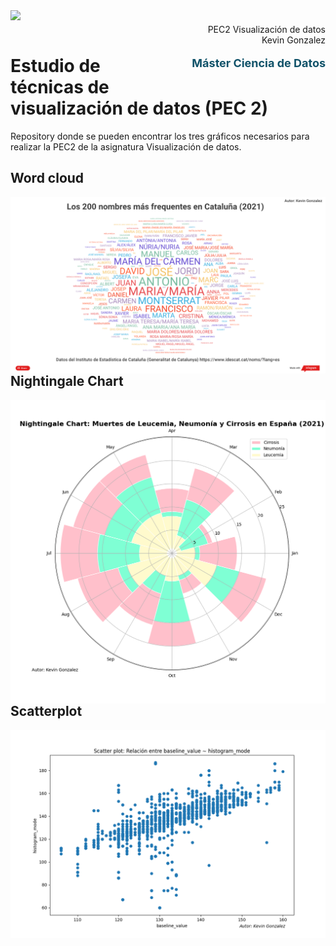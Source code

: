 <div style="width: 100%; clear: both;">
  <div style="float: left; width: 50%;">
    <img src="http://www.uoc.edu/portal/_resources/common/imatges/marca_UOC/UOC_Masterbrand.jpg" align="left">
  </div>
  <div style="float: right; width: 50%;">
    <p style="margin: 0; padding-top: 22px; text-align:right;">PEC2 Visualización de datos</p>
    <p style="margin: 0; text-align:right; padding-button: 100px;">Kevin Gonzalez</p>
    <p style='color: #105269; font-size: 18px; text-align:right'><b>  Máster Ciencia de Datos</b></p>
  </div>
</div>
<div style="width:100%;">&nbsp;</div>

# Estudio de técnicas de visualización de datos (PEC 2)
Repository donde se pueden encontrar los tres gráficos necesarios para realizar la PEC2 de la asignatura Visualización de datos.

## Word cloud  

<div style="float: left; width: 100%;">
    <img src="https://raw.githubusercontent.com/kefffin/VisualizacionDeDatos_pec2/main/docs/assets/Word%20cloud.png" align="center">
</div>


## Nightingale Chart

<div style="float: left; width: 100%;">
    <img src="https://raw.githubusercontent.com/kefffin/VisualizacionDeDatos_pec2/main/docs/assets/Nightingale_chart.png" align="center">
</div>


## Scatterplot

<div style="float: left; width: 100%;">
    <img src="https://raw.githubusercontent.com/kefffin/VisualizacionDeDatos_pec2/main/docs/assets/Scatterplot.png" align="center">
</div>

